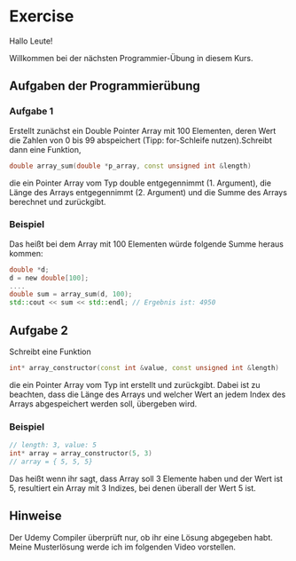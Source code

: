 # Exercise

Hallo Leute!

Willkommen bei der nächsten Programmier-Übung in diesem Kurs.

## Aufgaben der Programmierübung

### Aufgabe 1

Erstellt zunächst ein Double Pointer Array mit 100 Elementen, deren Wert die Zahlen von 0 bis 99 abspeichert (Tipp: for-Schleife nutzen).Schreibt dann eine Funktion, 

```cpp
double array_sum(double *p_array, const unsigned int &length)
```

die ein Pointer Array vom Typ double entgegennimmt (1. Argument), die Länge des Arrays entgegennimmt (2. Argument) und die Summe des Arrays berechnet und zurückgibt.

### Beispiel

Das heißt bei dem Array mit 100 Elementen würde folgende Summe heraus kommen:

```cpp
double *d;
d = new double[100];
....
double sum = array_sum(d, 100);
std::cout << sum << std::endl; // Ergebnis ist: 4950
```

## Aufgabe 2

Schreibt eine Funktion 

```cpp
int* array_constructor(const int &value, const unsigned int &length)
```

die ein Pointer Array vom Typ int erstellt und zurückgibt. Dabei ist zu beachten, dass die Länge des Arrays und welcher Wert an jedem Index des Arrays abgespeichert werden soll, übergeben wird.

### Beispiel

```cpp
// length: 3, value: 5
int* array = array_constructor(5, 3)
// array = { 5, 5, 5}
```

Das heißt wenn ihr sagt, dass Array soll 3 Elemente haben und der Wert ist 5, resultiert ein Array mit 3 Indizes, bei denen überall der Wert 5 ist.

## Hinweise

Der Udemy Compiler überprüft nur, ob ihr eine Lösung abgegeben habt.  
Meine Musterlösung werde ich im folgenden Video vorstellen.
